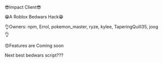 😎Impact Client😎

😁A Roblox Bedwars Hack😁

👌Owners:
npm,
Errol,
pokemon_master,
ryze,
kylee,
TaperingQuill35,
joog
👌

😍Features are Coming soon

Next best bedwars script???
